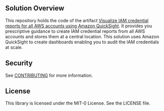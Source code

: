## Solution Overview

This repository holds the code of the artifact [Visualize IAM credential reports for all AWS accounts using Amazon QuickSight](https://docs.aws.amazon.com/prescriptive-guidance/latest/patterns/visualize-iam-credential-reports-for-all-aws-accounts-using-amazon-quicksight.html?did=pg_card&trk=pg_card). It provides you prescriptive guidance to create IAM credential reports from all AWS accounts and stores them at a central location. This solution uses Amazon QuickSight to create dashboards enabling you to audit the IAM credentials at scale.

## Security

See [CONTRIBUTING](CONTRIBUTING.md#security-issue-notifications) for more information.

## License

This library is licensed under the MIT-0 License. See the LICENSE file.